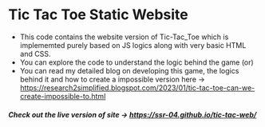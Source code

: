 # Tic Tac Toe Static Website

- This code contains the website version of Tic-Tac_Toe which is implememted purely based on JS logics along with very basic HTML and CSS. 
- You can  explore the code to understand the logic behind the game (or)
- You can read my detailed blog on developing this game, the logics behind it and how to create a
impossible version here -> https://research2simplified.blogspot.com/2023/01/tic-tac-toe-can-we-create-impossible-to.html

##### Check out the live version of site -> https://ssr-04.github.io/tic-tac-web/
